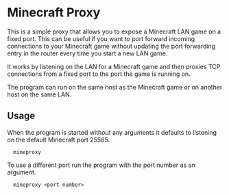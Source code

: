 # Minecraft Proxy

This is a simple proxy that allows you to expose a Minecraft LAN game on a fixed port. This can be useful if you want
to port forward incoming connections to your Minecraft game without updating the port forwarding entry in the router
every time you start a new LAN game. 

It works by listening on the LAN for a Minecraft game and then proxies TCP connections from a fixed port to the port the
game is running on.

The program can run on the same host as the Minecraft game or on another host on the same LAN.

## Usage

When the program is started without any arguments it defaults to listening on the default Minecraft port 25565.

      mineproxy

To use a different port run the program with the port number as an argument.

      mineproxy <port number>
